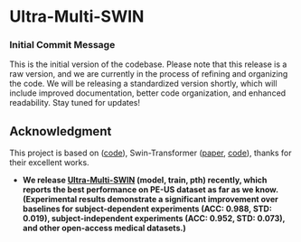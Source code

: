 # Ultra-Multi-SWIN

### Initial Commit Message

This is the initial version of the codebase. Please note that this release is a raw version, and we are currently in the process of refining and organizing the code. We will be releasing a standardized version shortly, which will include improved documentation, better code organization, and enhanced readability. Stay tuned for updates!


## Acknowledgment

This project is based on ([code](https://github.com/WZMIAOMIAO/deep-learning-for-image-processing)), Swin-Transformer ([paper](https://arxiv.org/pdf/2103.14030.pdf), [code](https://github.com/microsoft/Swin-Transformer)), thanks for their excellent works.

* **We release [Ultra-Multi-SWIN](https://github.com/Tian-CN/Ultra-Multi-SWIN) (model, train, pth) recently, which reports the best performance on PE-US dataset as far as we know. (Experimental results demonstrate a significant improvement over baselines for subject-dependent experiments (ACC: 0.988, STD: 0.019), subject-independent experiments (ACC: 0.952, STD: 0.073), and other open-access medical datasets.)**
